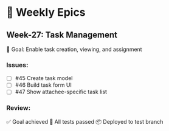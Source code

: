# 📅 Weekly Epics

## Week-27: Task Management
🎯 Goal: Enable task creation, viewing, and assignment

### Issues:
- [ ] #45 Create task model
- [ ] #46 Build task form UI
- [ ] #47 Show attachee-specific task list

### Review:
✅ Goal achieved
🧪 All tests passed
📦 Deployed to test branch